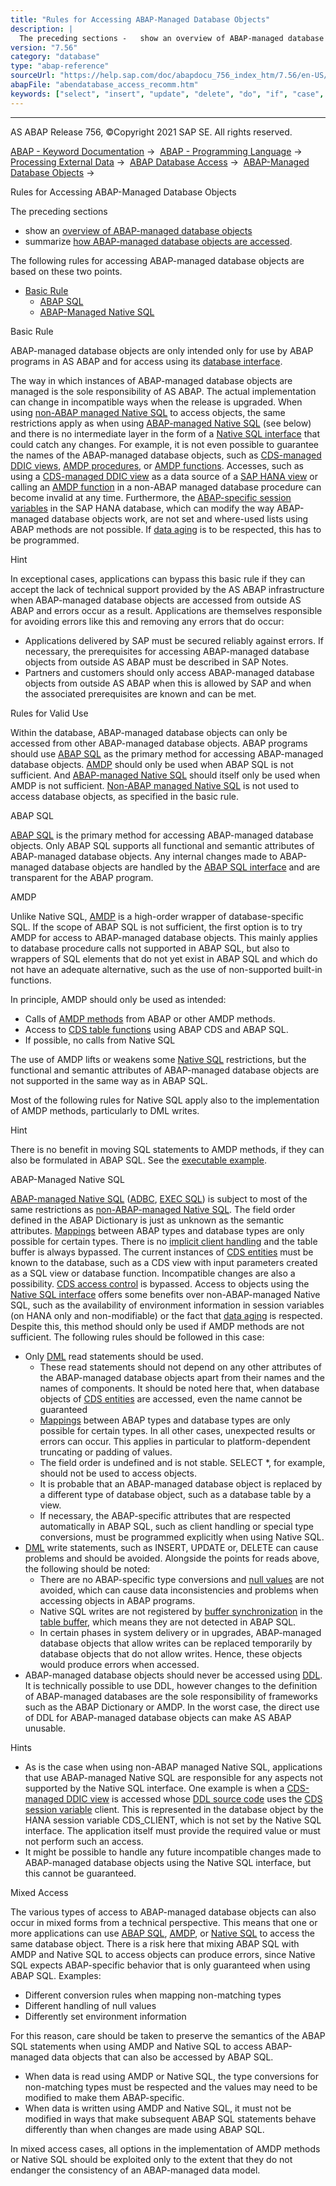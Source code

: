 ```yaml
---
title: "Rules for Accessing ABAP-Managed Database Objects"
description: |
  The preceding sections -   show an overview of ABAP-managed database objects(https://help.sap.com/doc/abapdocu_756_index_htm/7.56/en-US/abenabap_managed_db_objects_oview.htm) -   summarize how ABAP-managed database objects are accessed(https://help.sap.com/doc/abapdocu_756_index_htm/7.56/en-US/a
version: "7.56"
category: "database"
type: "abap-reference"
sourceUrl: "https://help.sap.com/doc/abapdocu_756_index_htm/7.56/en-US/abendatabase_access_recomm.htm"
abapFile: "abendatabase_access_recomm.htm"
keywords: ["select", "insert", "update", "delete", "do", "if", "case", "try", "catch", "method", "data", "types", "abendatabase", "access", "recomm"]
---
```


* * *

AS ABAP Release 756, ©Copyright 2021 SAP SE. All rights reserved.

[ABAP - Keyword Documentation](https://help.sap.com/doc/abapdocu_756_index_htm/7.56/en-US/abenabap.htm) →  [ABAP - Programming Language](https://help.sap.com/doc/abapdocu_756_index_htm/7.56/en-US/abenabap_reference.htm) →  [Processing External Data](https://help.sap.com/doc/abapdocu_756_index_htm/7.56/en-US/abenabap_language_external_data.htm) →  [ABAP Database Access](https://help.sap.com/doc/abapdocu_756_index_htm/7.56/en-US/abendb_access.htm) →  [ABAP-Managed Database Objects](https://help.sap.com/doc/abapdocu_756_index_htm/7.56/en-US/abenabap_managed_db_objects.htm) → 

Rules for Accessing ABAP-Managed Database Objects

The preceding sections

-   show an [overview of ABAP-managed database objects](https://help.sap.com/doc/abapdocu_756_index_htm/7.56/en-US/abenabap_managed_db_objects_oview.htm)
-   summarize [how ABAP-managed database objects are accessed](https://help.sap.com/doc/abapdocu_756_index_htm/7.56/en-US/abenabap_managed_db_objects_access.htm).

The following rules for accessing ABAP-managed database objects are based on these two points.

-   [Basic Rule](#abendatabase-access-recomm-1-------rules-for-valid-use---@ITOC@@ABENDATABASE_ACCESS_RECOMM_2)
    -   [ABAP SQL](#abendatabase-access-recomm-3-----------amdp---@ITOC@@ABENDATABASE_ACCESS_RECOMM_4)
    -   [ABAP-Managed Native SQL](#abendatabase-access-recomm-5-----------mixed-access---@ITOC@@ABENDATABASE_ACCESS_RECOMM_6)

Basic Rule

ABAP-managed database objects are only intended only for use by ABAP programs in AS ABAP and for access using its [database interface](https://help.sap.com/doc/abapdocu_756_index_htm/7.56/en-US/abendatabase_interface_glosry.htm "Glossary Entry").

The way in which instances of ABAP-managed database objects are managed is the sole responsibility of AS ABAP. The actual implementation can change in incompatible ways when the release is upgraded. When using [non-ABAP managed Native SQL](https://help.sap.com/doc/abapdocu_756_index_htm/7.56/en-US/abenabap_managed_db_objects_nsql.htm) to access objects, the same restrictions apply as when using [ABAP-managed Native SQL](https://help.sap.com/doc/abapdocu_756_index_htm/7.56/en-US/abenabap_managed_db_objects_nsql.htm) (see below) and there is no intermediate layer in the form of a [Native SQL interface](https://help.sap.com/doc/abapdocu_756_index_htm/7.56/en-US/abennative_sql_interface_glosry.htm "Glossary Entry") that could catch any changes. For example, it is not even possible to guarantee the names of the ABAP-managed database objects, such as [CDS-managed DDIC views](https://help.sap.com/doc/abapdocu_756_index_htm/7.56/en-US/abencds_mngdddic_view_glosry.htm "Glossary Entry"), [AMDP procedures](https://help.sap.com/doc/abapdocu_756_index_htm/7.56/en-US/abenamdp_procedure_glosry.htm "Glossary Entry"), or [AMDP functions](https://help.sap.com/doc/abapdocu_756_index_htm/7.56/en-US/abenamdp_function_glosry.htm "Glossary Entry"). Accesses, such as using a [CDS-managed DDIC view](https://help.sap.com/doc/abapdocu_756_index_htm/7.56/en-US/abencds_mngdddic_view_glosry.htm "Glossary Entry") as a data source of a [SAP HANA view](https://help.sap.com/doc/abapdocu_756_index_htm/7.56/en-US/abenhana_view_glosry.htm "Glossary Entry") or calling an [AMDP function](https://help.sap.com/doc/abapdocu_756_index_htm/7.56/en-US/abenamdp_function_glosry.htm "Glossary Entry") in a non-ABAP managed database procedure can become invalid at any time. Furthermore, the [ABAP-specific session variables](https://help.sap.com/doc/abapdocu_756_index_htm/7.56/en-US/abenhana_session_variables_abexa.htm) in the SAP HANA database, which can modify the way ABAP-managed database objects work, are not set and where-used lists using ABAP methods are not possible. If [data aging](https://help.sap.com/doc/abapdocu_756_index_htm/7.56/en-US/abendata_aging_glosry.htm "Glossary Entry") is to be respected, this has to be programmed.

Hint

In exceptional cases, applications can bypass this basic rule if they can accept the lack of technical support provided by the AS ABAP infrastructure when ABAP-managed database objects are accessed from outside AS ABAP and errors occur as a result. Applications are themselves responsible for avoiding errors like this and removing any errors that do occur:

-   Applications delivered by SAP must be secured reliably against errors. If necessary, the prerequisites for accessing ABAP-managed database objects from outside AS ABAP must be described in SAP Notes.
-   Partners and customers should only access ABAP-managed database objects from outside AS ABAP when this is allowed by SAP and when the associated prerequisites are known and can be met.

Rules for Valid Use

Within the database, ABAP-managed database objects can only be accessed from other ABAP-managed database objects. ABAP programs should use [ABAP SQL](https://help.sap.com/doc/abapdocu_756_index_htm/7.56/en-US/abenabap_managed_db_objects_asql.htm) as the primary method for accessing ABAP-managed database objects. [AMDP](https://help.sap.com/doc/abapdocu_756_index_htm/7.56/en-US/abenabap_managed_db_objects_amdp.htm) should only be used when ABAP SQL is not sufficient. And [ABAP-managed Native SQL](https://help.sap.com/doc/abapdocu_756_index_htm/7.56/en-US/abenabap_managed_db_objects_nsql.htm) should itself only be used when AMDP is not sufficient. [Non-ABAP managed Native SQL](https://help.sap.com/doc/abapdocu_756_index_htm/7.56/en-US/abenabap_managed_db_objects_nsql.htm) is not used to access database objects, as specified in the basic rule.

ABAP SQL

[ABAP SQL](https://help.sap.com/doc/abapdocu_756_index_htm/7.56/en-US/abenabap_managed_db_objects_asql.htm) is the primary method for accessing ABAP-managed database objects. Only ABAP SQL supports all functional and semantic attributes of ABAP-managed database objects. Any internal changes made to ABAP-managed database objects are handled by the [ABAP SQL interface](https://help.sap.com/doc/abapdocu_756_index_htm/7.56/en-US/abenabap_sql_interface_glosry.htm "Glossary Entry") and are transparent for the ABAP program.

AMDP

Unlike Native SQL, [AMDP](https://help.sap.com/doc/abapdocu_756_index_htm/7.56/en-US/abenabap_managed_db_objects_amdp.htm) is a high-order wrapper of database-specific SQL. If the scope of ABAP SQL is not sufficient, the first option is to try AMDP for access to ABAP-managed database objects. This mainly applies to database procedure calls not supported in ABAP SQL, but also to wrappers of SQL elements that do not yet exist in ABAP SQL and which do not have an adequate alternative, such as the use of non-supported built-in functions.

In principle, AMDP should only be used as intended:

-   Calls of [AMDP methods](https://help.sap.com/doc/abapdocu_756_index_htm/7.56/en-US/abenamdp_method_glosry.htm "Glossary Entry") from ABAP or other AMDP methods.
-   Access to [CDS table functions](https://help.sap.com/doc/abapdocu_756_index_htm/7.56/en-US/abencds_table_function_glosry.htm "Glossary Entry") using ABAP CDS and ABAP SQL.
-   If possible, no calls from Native SQL

The use of AMDP lifts or weakens some [Native SQL](https://help.sap.com/doc/abapdocu_756_index_htm/7.56/en-US/abenabap_managed_db_objects_nsql.htm) restrictions, but the functional and semantic attributes of ABAP-managed database objects are not supported in the same way as in ABAP SQL.

Most of the following rules for Native SQL apply also to the implementation of AMDP methods, particularly to DML writes.

Hint

There is no benefit in moving SQL statements to AMDP methods, if they can also be formulated in ABAP SQL. See the [executable example](https://help.sap.com/doc/abapdocu_756_index_htm/7.56/en-US/abenamdp_vs_abap_sql_abexa.htm).

ABAP-Managed Native SQL

[ABAP-managed Native SQL](https://help.sap.com/doc/abapdocu_756_index_htm/7.56/en-US/abenabap_managed_db_objects_nsql.htm) ([ADBC](https://help.sap.com/doc/abapdocu_756_index_htm/7.56/en-US/abenadbc.htm), [EXEC SQL](https://help.sap.com/doc/abapdocu_756_index_htm/7.56/en-US/abennativesql.htm)) is subject to most of the same restrictions as [non-ABAP-managed Native SQL](https://help.sap.com/doc/abapdocu_756_index_htm/7.56/en-US/abenabap_managed_db_objects_nsql.htm). The field order defined in the ABAP Dictionary is just as unknown as the semantic attributes. [Mappings](https://help.sap.com/doc/abapdocu_756_index_htm/7.56/en-US/abennative_sql_type_mapping.htm) between ABAP types and database types are only possible for certain types. There is no [implicit client handling](https://help.sap.com/doc/abapdocu_756_index_htm/7.56/en-US/abenabap_sql_client_handling.htm) and the table buffer is always bypassed. The current instances of [CDS entities](https://help.sap.com/doc/abapdocu_756_index_htm/7.56/en-US/abencds_entity_glosry.htm "Glossary Entry") must be known to the database, such as a CDS view with input parameters created as a SQL view or database function. Incompatible changes are also a possibility. [CDS access control](https://help.sap.com/doc/abapdocu_756_index_htm/7.56/en-US/abencds_access_control_glosry.htm "Glossary Entry") is bypassed. Access to objects using the [Native SQL interface](https://help.sap.com/doc/abapdocu_756_index_htm/7.56/en-US/abennative_sql_interface_glosry.htm "Glossary Entry") offers some benefits over non-ABAP-managed Native SQL, such as the availability of environment information in session variables (on HANA only and non-modifiable) or the fact that [data aging](https://help.sap.com/doc/abapdocu_756_index_htm/7.56/en-US/abendata_aging_glosry.htm "Glossary Entry") is respected. Despite this, this method should only be used if AMDP methods are not sufficient. The following rules should be followed in this case:

-   Only [DML](https://help.sap.com/doc/abapdocu_756_index_htm/7.56/en-US/abendml_glosry.htm "Glossary Entry") read statements should be used.
    -   These read statements should not depend on any other attributes of the ABAP-managed database objects apart from their names and the names of components. It should be noted here that, when database objects of [CDS entities](https://help.sap.com/doc/abapdocu_756_index_htm/7.56/en-US/abencds_entity_glosry.htm "Glossary Entry") are accessed, even the name cannot be guaranteed
    -   [Mappings](https://help.sap.com/doc/abapdocu_756_index_htm/7.56/en-US/abennative_sql_type_mapping.htm) between ABAP types and database types are only possible for certain types. In all other cases, unexpected results or errors can occur. This applies in particular to platform-dependent truncating or padding of values.
    -   The field order is undefined and is not stable. SELECT \*, for example, should not be used to access objects.
    -   It is probable that an ABAP-managed database object is replaced by a different type of database object, such as a database table by a view.
    -   If necessary, the ABAP-specific attributes that are respected automatically in ABAP SQL, such as client handling or special type conversions, must be programmed explicitly when using Native SQL.
-   [DML](https://help.sap.com/doc/abapdocu_756_index_htm/7.56/en-US/abendml_glosry.htm "Glossary Entry") write statements, such as INSERT, UPDATE or, DELETE can cause problems and should be avoided. Alongside the points for reads above, the following should be noted:
    -   There are no ABAP-specific type conversions and [null values](https://help.sap.com/doc/abapdocu_756_index_htm/7.56/en-US/abennull_value_glosry.htm "Glossary Entry") are not avoided, which can cause data inconsistencies and problems when accessing objects in ABAP programs.
    -   Native SQL writes are not registered by [buffer synchronization](https://help.sap.com/doc/abapdocu_756_index_htm/7.56/en-US/abenbuffer_synchro.htm) in the [table buffer](https://help.sap.com/doc/abapdocu_756_index_htm/7.56/en-US/abenbuffer_synchro.htm), which means they are not detected in ABAP SQL.
    -   In certain phases in system delivery or in upgrades, ABAP-managed database objects that allow writes can be replaced temporarily by database objects that do not allow writes. Hence, these objects would produce errors when accessed.
-   ABAP-managed database objects should never be accessed using [DDL](https://help.sap.com/doc/abapdocu_756_index_htm/7.56/en-US/abenddl_glosry.htm "Glossary Entry"). It is technically possible to use DDL, however changes to the definition of ABAP-managed databases are the sole responsibility of frameworks such as the ABAP Dictionary or AMDP. In the worst case, the direct use of DDL for ABAP-managed database objects can make AS ABAP unusable.

Hints

-   As is the case when using non-ABAP managed Native SQL, applications that use ABAP-managed Native SQL are responsible for any aspects not supported by the Native SQL interface. One example is when a [CDS-managed DDIC view](https://help.sap.com/doc/abapdocu_756_index_htm/7.56/en-US/abencds_mngdddic_view_glosry.htm "Glossary Entry") is accessed whose [DDL source code](https://help.sap.com/doc/abapdocu_756_index_htm/7.56/en-US/abenddl_source_code_glosry.htm "Glossary Entry") uses the [CDS session variable](https://help.sap.com/doc/abapdocu_756_index_htm/7.56/en-US/abencds_session_variable_v1.htm) client. This is represented in the database object by the HANA session variable CDS\_CLIENT, which is not set by the Native SQL interface. The application itself must provide the required value or must not perform such an access.
-   It might be possible to handle any future incompatible changes made to ABAP-managed database objects using the Native SQL interface, but this cannot be guaranteed.

Mixed Access

The various types of access to ABAP-managed database objects can also occur in mixed forms from a technical perspective. This means that one or more applications can use [ABAP SQL](https://help.sap.com/doc/abapdocu_756_index_htm/7.56/en-US/abenabap_managed_db_objects_asql.htm), [AMDP](https://help.sap.com/doc/abapdocu_756_index_htm/7.56/en-US/abenabap_managed_db_objects_amdp.htm), or [Native SQL](https://help.sap.com/doc/abapdocu_756_index_htm/7.56/en-US/abenabap_managed_db_objects_nsql.htm) to access the same database object. There is a risk here that mixing ABAP SQL with AMDP and Native SQL to access objects can produce errors, since Native SQL expects ABAP-specific behavior that is only guaranteed when using ABAP SQL. Examples:

-   Different conversion rules when mapping non-matching types
-   Different handling of null values
-   Differently set environment information

For this reason, care should be taken to preserve the semantics of the ABAP SQL statements when using AMDP and Native SQL to access ABAP-managed data objects that can also be accessed by ABAP SQL.

-   When data is read using AMDP or Native SQL, the type conversions for non-matching types must be respected and the values may need to be modified to make them ABAP-specific.
-   When data is written using AMDP and Native SQL, it must not be modified in ways that make subsequent ABAP SQL statements behave differently than when changes are made using ABAP SQL.

In mixed access cases, all options in the implementation of AMDP methods or Native SQL should be exploited only to the extent that they do not endanger the consistency of an ABAP-managed data model.
